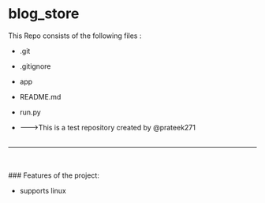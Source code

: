 # blog_store
This Repo consists of the following files :
- .git
- .gitignore
- app
- README.md
- run.py




- --->This is a test repository created by @prateek271
<br><br>
---
<br><br>###	Features of the project:
<br>


- supports linux